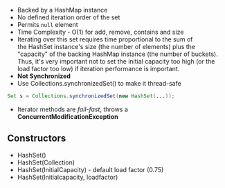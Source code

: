 - Backed by a HashMap instance
- No defined iteration order of the set
- Permits `null` element
- Time Complexity - O(1) for add, remove, contains and size
- Iterating over this set requires time proportional to the sum of the HashSet instance's size (the number of elements) plus the "capacity" of the backing HashMap instance (the number of buckets). Thus, it's very important not to set the initial capacity too high (or the load factor too low) if iteration performance is important.
- **Not Synchronized**
- Use Collections.synchronizedSet() to make it thread-safe
```java
Set s = Collections.synchronizedSet(new HashSet(...));
```

- Iterator methods are *fail-fast*, throws a **ConcurrentModificationException**

## Constructors

- HashSet()
- HashSet(Collection)
- HashSet(InitialCapacity) - default load factor (0.75)
- HashSet(Initialcapacity, loadfactor)

